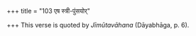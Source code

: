 +++
title = "103 एष स्त्री-पुंसयोर्"

+++
This verse is quoted by *Jīmūtavāhana* (Dāyabhāga, p. 6).
